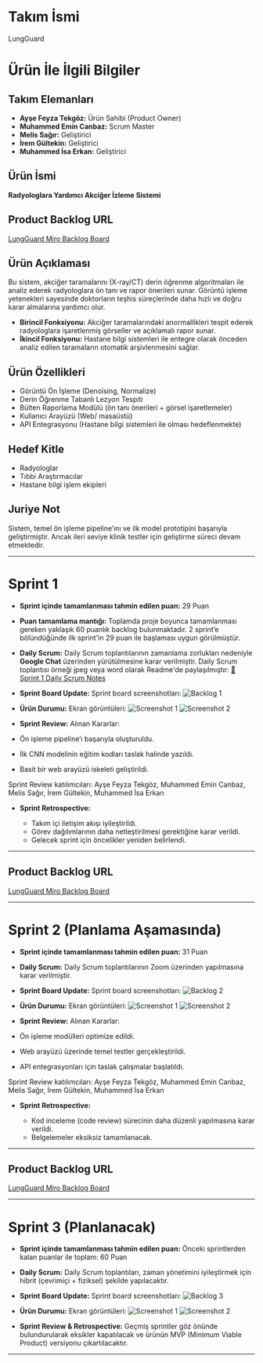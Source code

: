 # **Takım İsmi**

LungGuard

# Ürün İle İlgili Bilgiler

## Takım Elemanları

* **Ayşe Feyza Tekgöz:** Ürün Sahibi (Product Owner)
* **Muhammed Emin Canbaz:** Scrum Master
* **Melis Sağır:** Geliştirici
* **İrem Gültekin:** Geliştirici
* **Muhammed İsa Erkan:** Geliştirici

## Ürün İsmi

**Radyologlara Yardımcı Akciğer İzleme Sistemi**

## Product Backlog URL

[LungGuard Miro Backlog Board](https://miro.com/app/board/uXjVO4kRs2w=/)

## Ürün Açıklaması

Bu sistem, akciğer taramalarını (X-ray/CT) derin öğrenme algoritmaları ile analiz ederek radyologlara ön tanı ve rapor önerileri sunar. Görüntü işleme yetenekleri sayesinde doktorların teşhis süreçlerinde daha hızlı ve doğru karar almalarına yardımcı olur.

* **Birincil Fonksiyonu:** Akciğer taramalarındaki anormallikleri tespit ederek radyologlara işaretlenmiş görseller ve açıklamalı rapor sunar.
* **İkincil Fonksiyonu:** Hastane bilgi sistemleri ile entegre olarak önceden analiz edilen taramaların otomatik arşivlenmesini sağlar.

## Ürün Özellikleri

* Görüntü Ön İşleme (Denoising, Normalize)
* Derin Öğrenme Tabanlı Lezyon Tespiti
* Bülten Raporlama Modülü (ön tanı önerileri + görsel işaretlemeler)
* Kullanıcı Arayüzü (Web/ masaüstü)
* API Entegrasyonu (Hastane bilgi sistemleri ile olması hedeflenmekte)

## Hedef Kitle

* Radyologlar
* Tıbbi Araştırmacılar
* Hastane bilgi işlem ekipleri

## Juriye Not

Sistem, temel ön işleme pipeline’ını ve ilk model prototipini başarıyla geliştirmiştir. Ancak ileri seviye klinik testler için geliştirme süreci devam etmektedir.

---

# Sprint 1

* **Sprint içinde tamamlanması tahmin edilen puan:** 29 Puan

* **Puan tamamlama mantığı:** Toplamda proje boyunca tamamlanması gereken yaklaşık 60 puanlık backlog bulunmaktadır. 2 sprint’e bölündüğünde ilk sprint'in 29 puan ile başlaması uygun görülmüştür.

* **Daily Scrum:**
  Daily Scrum toplantılarının zamanlama zorlukları nedeniyle **Google Chat** üzerinden yürütülmesine karar verilmiştir. Daily Scrum toplantısı örneği jpeg veya word olarak Readme'de paylaşılmıştır:
  [📄 Sprint 1 Daily Scrum Notes](https://github.com/LungGuard/Sprint1Documents/DailyScrumNotes.docx)

* **Sprint Board Update:**
  Sprint board screenshotları:
  ![Backlog 1](https://raw.githubusercontent.com/LungGuard/Sprint1Documents/backlog1.png)

* **Ürün Durumu:**
  Ekran görüntüleri:
  ![Screenshot 1](https://github.com/LungGuard/Sprint1Documents/product1.png)
  ![Screenshot 2](https://github.com/LungGuard/Sprint1Documents/product2.png)

* **Sprint Review:**
  Alınan Kararlar:

* Ön işleme pipeline’ı başarıyla oluşturuldu.

* İlk CNN modelinin eğitim kodları taslak halinde yazıldı.

* Basit bir web arayüzü iskeleti geliştirildi.

Sprint Review katılımcıları: Ayşe Feyza Tekgöz, Muhammed Emin Canbaz, Melis Sağır, İrem Gültekin, Muhammed İsa Erkan

* **Sprint Retrospective:**

  * Takım içi iletişim akışı iyileştirildi.
  * Görev dağılımlarının daha netleştirilmesi gerektiğine karar verildi.
  * Gelecek sprint için öncelikler yeniden belirlendi.

---

## Product Backlog URL

[LungGuard Miro Backlog Board](https://miro.com/app/board/uXjVO4kRs2w=/)

---

# Sprint 2 (Planlama Aşamasında)

* **Sprint içinde tamamlanması tahmin edilen puan:** 31 Puan

* **Daily Scrum:**
  Daily Scrum toplantılarının Zoom üzerinden yapılmasına karar verilmiştir.

* **Sprint Board Update:**
  Sprint board screenshotları:
  ![Backlog 2](https://github.com/LungGuard/Sprint2Documents/backlog2.png)

* **Ürün Durumu:**
  Ekran görüntüleri:
  ![Screenshot 1](https://github.com/LungGuard/Sprint2Documents/product1.png)
  ![Screenshot 2](https://github.com/LungGuard/Sprint2Documents/product2.png)

* **Sprint Review:**
  Alınan Kararlar:

* Ön işleme modülleri optimize edildi.

* Web arayüzü üzerinde temel testler gerçekleştirildi.

* API entegrasyonları için taslak çalışmalar başlatıldı.

Sprint Review katılımcıları: Ayşe Feyza Tekgöz, Muhammed Emin Canbaz, Melis Sağır, İrem Gültekin, Muhammed İsa Erkan

* **Sprint Retrospective:**

  * Kod inceleme (code review) sürecinin daha düzenli yapılmasına karar verildi.
  * Belgelemeler eksiksiz tamamlanacak.

---

## Product Backlog URL

[LungGuard Miro Backlog Board](https://miro.com/app/board/uXjVO4kRs2w=/)

---

# Sprint 3 (Planlanacak)

* **Sprint içinde tamamlanması tahmin edilen puan:** Önceki sprintlerden kalan puanlar ile toplam: 60 Puan

* **Daily Scrum:**
  Daily Scrum toplantıları, zaman yönetimini iyileştirmek için hibrit (çevrimiçi + fiziksel) şekilde yapılacaktır.

* **Sprint Board Update:**
  Sprint board screenshotları:
  ![Backlog 3](https://github.com/LungGuard/Sprint3Documents/backlog3.png)

* **Ürün Durumu:**
  Ekran görüntüleri:
  ![Screenshot 1](https://github.com/LungGuard/Sprint3Documents/product1.png)
  ![Screenshot 2](https://github.com/LungGuard/Sprint3Documents/product2.png)

* **Sprint Review & Retrospective:**
  Geçmiş sprintler göz önünde bulundurularak eksikler kapatılacak ve ürünün MVP (Minimum Viable Product) versiyonu çıkartılacaktır.

---

